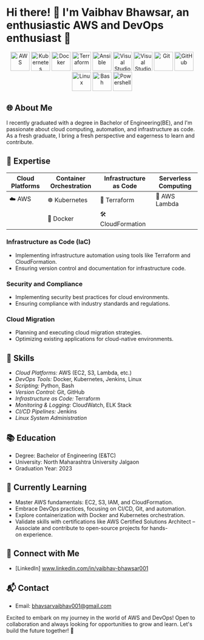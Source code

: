 # Hi there! 👋 I'm Vaibhav Bhawsar, an enthusiastic AWS and DevOps enthusiast 🚀


<p align="center">
<img src="https://github.com/VaibhavBhawsar/VaibhavBhawsar/blob/main/Logos/aws.png" alt="AWS" width="50" height="50"/>
<img src="https://github.com/VaibhavBhawsar/VaibhavBhawsar/blob/main/Logos/kubernetes.svg" alt="Kubernetes" width="50" height="50"/>
<img src="https://github.com/VaibhavBhawsar/VaibhavBhawsar/blob/main/Logos/docker2.svg" alt="Docker" width="50" height="50"/>
<img src="https://github.com/VaibhavBhawsar/VaibhavBhawsar/blob/main/Logos/terraform.png" alt="Terraform" width="50" height="50"/>
<img src="https://github.com/VaibhavBhawsar/VaibhavBhawsar/blob/main/Logos/ansible.png" alt="Ansible" width="50" height="50"/>
<img src="https://github.com/VaibhavBhawsar/VaibhavBhawsar/blob/main/Logos/vscode.svg" alt="Visual Studio Code" width="50" height="50"/>
<img src="https://github.com/VaibhavBhawsar/VaibhavBhawsar/blob/main/Logos/visual-studio.svg" alt="Visual Studio" width="50" height="50"/>
<img src="https://github.com/VaibhavBhawsar/VaibhavBhawsar/blob/main/Logos/git.svg" alt="Git" width="50" height="50"/>
<img src="https://github.com/VaibhavBhawsar/VaibhavBhawsar/blob/main/Logos/github.png" alt="GitHub" width="50" height="50"/>  
<img src="https://github.com/VaibhavBhawsar/VaibhavBhawsar/blob/main/Logos/linux.svg" alt="Linux" width="50" height="50"/>
<img src="https://github.com/VaibhavBhawsar/VaibhavBhawsar/blob/main/Logos/bash.svg" alt="Bash" width="50" height="50"/>
<img src="https://github.com/VaibhavBhawsar/VaibhavBhawsar/blob/main/Logos/powershell.png" alt="Powershell" width="50" height="50"/>  



## 🌐 About Me
I recently graduated with a degree in Bachelor of Engineering(BE), and I'm passionate about cloud computing, automation, and infrastructure as code. As a fresh graduate, I bring a fresh perspective and eagerness to learn and contribute.



## 🚀 Expertise

| Cloud Platforms          | Container Orchestration     | Infrastructure as Code      |Serverless Computing      |
| ------------- | -------------- | ------------- |------------- |
| ☁️ AWS     | ☸️ Kubernetes      | 🧱 Terraform        |🚀 AWS Lambda |
|            | 🚢 Docker       | 🛠️ CloudFormation        |             |



### Infrastructure as Code (IaC)

- Implementing infrastructure automation using tools like Terraform and CloudFormation.
- Ensuring version control and documentation for infrastructure code.

### Security and Compliance

- Implementing security best practices for cloud environments.
- Ensuring compliance with industry standards and regulations.

### Cloud Migration

- Planning and executing cloud migration strategies.
- Optimizing existing applications for cloud-native environments.



## 💼 Skills
- *Cloud Platforms:* AWS (EC2, S3, Lambda, etc.)
- *DevOps Tools:* Docker, Kubernetes, Jenkins, Linux
- *Scripting:* Python, Bash
- *Version Control:* Git, GitHub
- *Infrastructure as Code:* Terraform
- *Monitoring & Logging:* CloudWatch, ELK Stack
- *CI/CD Pipelines:* Jenkins
- *Linux System Administration*

## 📚 Education
- Degree: Bachelor of Engineering (E&TC)
- University: North Maharashtra University Jalgaon
- Graduation Year: 2023

## 🌱 Currently Learning
- Master AWS fundamentals: EC2, S3, IAM, and CloudFormation.
- Embrace DevOps practices, focusing on CI/CD, Git, and automation.
- Explore containerization with Docker and Kubernetes orchestration.
- Validate skills with certifications like AWS Certified Solutions Architect – Associate and contribute to open-source projects for hands-on experience.
  
## 👥 Connect with Me
- [LinkedIn] www.linkedin.com/in/vaibhav-bhawsar001


## 📬 Contact
- Email: bhavsarvaibhav001@gmail.com

Excited to embark on my journey in the world of AWS and DevOps! Open to collaboration and always looking for opportunities to grow and learn. Let's build the future together! 🚀

<!---
VaibhavBhawsar/VaibhavBhawsar is a ✨ special ✨ repository because its `README.md` (this file) appears on your GitHub profile.
You can click the Preview link to take a look at your changes.        
--->   
